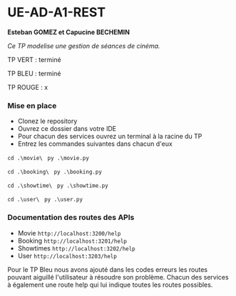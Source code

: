 # UE-AD-A1-REST
**Esteban GOMEZ et Capucine BECHEMIN**

_Ce TP modelise une gestion de séances de cinéma._

TP VERT : terminé

TP BLEU : terminé

TP ROUGE : x

### Mise en place
* Clonez le repository
* Ouvrez ce dossier dans votre IDE
* Pour chacun des services ouvrez un terminal à la racine du TP 
* Entrez les commandes suivantes dans chacun d'eux

`cd .\movie\ ` `py .\movie.py`


`cd .\booking\ ` `py .\booking.py`


`cd .\showtime\ ` `py .\showtime.py`


`cd .\user\ ` `py .\user.py`


### Documentation des routes des APIs
* Movie
`http://localhost:3200/help`
* Booking
`http://localhost:3201/help`
* Showtimes
`http://localhost:3202/help`
* User
`http://localhost:3203/help`

Pour le TP Bleu nous avons ajouté dans les codes erreurs les routes pouvant aiguillé l'utilisateur à résoudre son problème.
Chacun des services à également une route help qui lui indique toutes les routes possibles.